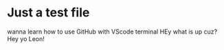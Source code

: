 # Just a test file
wanna learn how to use GitHub with VScode terminal
HEy what is up cuz?
Hey yo Leon!